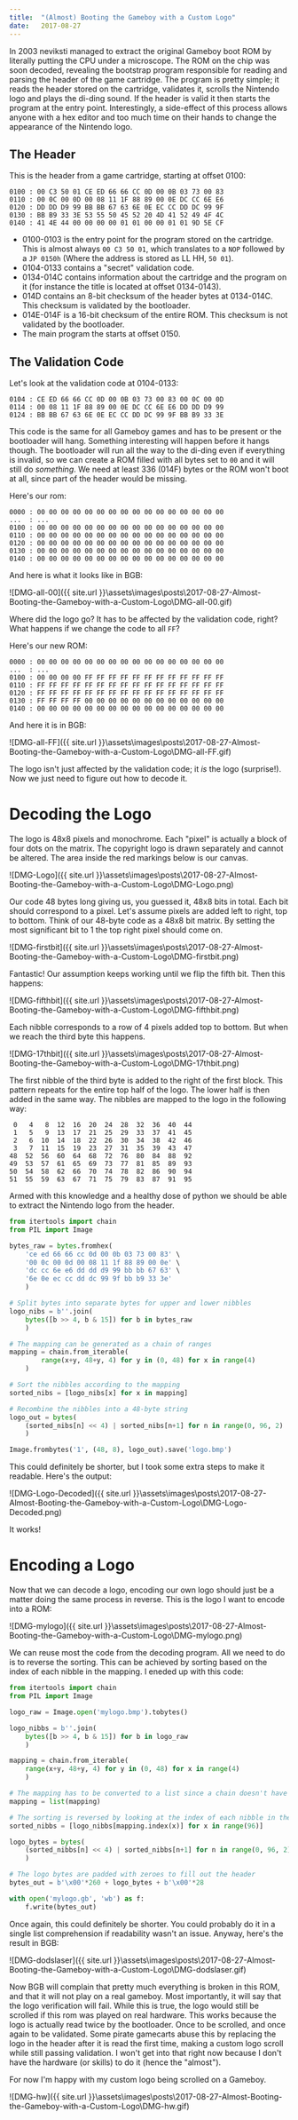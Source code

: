 ```yaml
---
title:  "(Almost) Booting the Gameboy with a Custom Logo"
date:   2017-08-27
---
```

In 2003 neviksti managed to extract the original Gameboy boot ROM by literally putting the CPU under a microscope. The ROM on the chip was soon decoded, revealing the bootstrap program responsible for reading and parsing the header of the game cartridge. The program is pretty simple; it reads the header stored on the cartridge, validates it, scrolls the Nintendo logo and plays the di-ding sound. If the header is valid it then starts the program at the entry point. Interestingly, a side-effect of this process allows anyone with a hex editor and too much time on their hands to change the appearance of the Nintendo logo.

## The Header

This is the header from a game cartridge, starting at offset 0100:

```
0100 : 00 C3 50 01 CE ED 66 66 CC 0D 00 0B 03 73 00 83
0110 : 00 0C 00 0D 00 08 11 1F 88 89 00 0E DC CC 6E E6
0120 : DD DD D9 99 BB BB 67 63 6E 0E EC CC DD DC 99 9F
0130 : BB B9 33 3E 53 55 50 45 52 20 4D 41 52 49 4F 4C
0140 : 41 4E 44 00 00 00 00 01 01 00 00 01 01 9D 5E CF
```

- 0100-0103 is the entry point for the program stored on the cartridge. This is almost always `00 C3 50 01`, which translates to a `NOP` followed by a `JP 0150h` (Where the address is stored as LL HH, `50 01`).
- 0104-0133 contains a "secret" validation code.
- 0134-014C contains information about the cartridge and the program on it (for instance the title is located at offset 0134-0143).
- 014D contains an 8-bit checksum of the header bytes at 0134-014C. This checksum is validated by the bootloader.
- 014E-014F is a 16-bit checksum of the entire ROM. This checksum is not validated by the bootloader.
- The main program the starts at offset 0150.

## The Validation Code

Let's look at the validation code at 0104-0133:

```
0104 : CE ED 66 66 CC 0D 00 0B 03 73 00 83 00 0C 00 0D
0114 : 00 08 11 1F 88 89 00 0E DC CC 6E E6 DD DD D9 99
0124 : BB BB 67 63 6E 0E EC CC DD DC 99 9F BB B9 33 3E
```

This code is the same for all Gameboy games and has to be present or the bootloader will hang. Something interesting will happen before it hangs though. The bootloader will run all the way to the di-ding even if everything is invalid, so we can create a ROM filled with all bytes set to `00`  and it will still do *something*. We need at least 336 (014F) bytes or the ROM won't boot at all, since part of the header would be missing.

Here's our rom:

```
0000 : 00 00 00 00 00 00 00 00 00 00 00 00 00 00 00 00 
...  : ... 
0100 : 00 00 00 00 00 00 00 00 00 00 00 00 00 00 00 00
0110 : 00 00 00 00 00 00 00 00 00 00 00 00 00 00 00 00
0120 : 00 00 00 00 00 00 00 00 00 00 00 00 00 00 00 00
0130 : 00 00 00 00 00 00 00 00 00 00 00 00 00 00 00 00
0140 : 00 00 00 00 00 00 00 00 00 00 00 00 00 00 00 00
```

And here is what it looks like in BGB:

![DMG-all-00]({{ site.url }}\assets\images\posts\2017-08-27-Almost-Booting-the-Gameboy-with-a-Custom-Logo\DMG-all-00.gif)

Where did the logo go? It has to be affected by the validation code, right? What happens if we change the code to all `FF`?

Here's our new ROM:

```
0000 : 00 00 00 00 00 00 00 00 00 00 00 00 00 00 00 00 
...  : ... 
0100 : 00 00 00 00 FF FF FF FF FF FF FF FF FF FF FF FF
0110 : FF FF FF FF FF FF FF FF FF FF FF FF FF FF FF FF
0120 : FF FF FF FF FF FF FF FF FF FF FF FF FF FF FF FF
0130 : FF FF FF FF 00 00 00 00 00 00 00 00 00 00 00 00
0140 : 00 00 00 00 00 00 00 00 00 00 00 00 00 00 00 00
```

And here it is in BGB:

![DMG-all-FF]({{ site.url }}\assets\images\posts\2017-08-27-Almost-Booting-the-Gameboy-with-a-Custom-Logo\DMG-all-FF.gif)

The logo isn't just affected by the validation code; it *is* the logo (surprise!). Now we just need to figure out how to decode it.	

# Decoding the Logo

The logo is 48x8 pixels and monochrome. Each "pixel" is actually a block of four dots on the matrix. The copyright logo is drawn separately and cannot be altered. The area inside the red markings below is our canvas.

![DMG-Logo]({{ site.url }}\assets\images\posts\2017-08-27-Almost-Booting-the-Gameboy-with-a-Custom-Logo\DMG-Logo.png)

Our code 48 bytes long giving us, you guessed it, 48x8 bits in total. Each bit should correspond to a pixel. Let's assume pixels are added left to right, top to bottom. Think of our 48-byte code as a 48x8 bit matrix. By setting the most significant bit to 1 the top right pixel should come on.

![DMG-firstbit]({{ site.url }}\assets\images\posts\2017-08-27-Almost-Booting-the-Gameboy-with-a-Custom-Logo\DMG-firstbit.png)

Fantastic! Our assumption keeps working until we flip the fifth bit. Then this happens:

![DMG-fifthbit]({{ site.url }}\assets\images\posts\2017-08-27-Almost-Booting-the-Gameboy-with-a-Custom-Logo\DMG-fifthbit.png)

Each nibble corresponds to a row of 4 pixels added top to bottom. But when we reach the third byte this happens.

![DMG-17thbit]({{ site.url }}\assets\images\posts\2017-08-27-Almost-Booting-the-Gameboy-with-a-Custom-Logo\DMG-17thbit.png)

The first nibble of the third byte is added to the right of the first block. This pattern repeats for the entire top half of the logo. The lower half is then added in the same way. The nibbles are mapped to the logo in the following way:

     0   4   8  12  16  20  24  28  32  36  40  44
     1   5   9  13  17  21  25  29  33  37  41  45
     2   6  10  14  18  22  26  30  34  38  42  46
     3   7  11  15  19  23  27  31  35  39  43  47
    48  52  56  60  64  68  72  76  80  84  88  92
    49  53  57  61  65  69  73  77  81  85  89  93
    50  54  58  62  66  70  74  78  82  86  90  94
    51  55  59  63  67  71  75  79  83  87  91  95


Armed with this knowledge and a healthy dose of python we should be able to extract the Nintendo logo from the header.

```python
from itertools import chain
from PIL import Image

bytes_raw = bytes.fromhex(
    'ce ed 66 66 cc 0d 00 0b 03 73 00 83' \
    '00 0c 00 0d 00 08 11 1f 88 89 00 0e' \
    'dc cc 6e e6 dd dd d9 99 bb bb 67 63' \
    '6e 0e ec cc dd dc 99 9f bb b9 33 3e'
    )

# Split bytes into separate bytes for upper and lower nibbles
logo_nibs = b''.join(
    bytes([b >> 4, b & 15]) for b in bytes_raw
    )

# The mapping can be generated as a chain of ranges
mapping = chain.from_iterable(
        range(x+y, 48+y, 4) for y in (0, 48) for x in range(4)
    )

# Sort the nibbles according to the mapping
sorted_nibs = [logo_nibs[x] for x in mapping]

# Recombine the nibbles into a 48-byte string
logo_out = bytes(
    (sorted_nibs[n] << 4) | sorted_nibs[n+1] for n in range(0, 96, 2)
    )

Image.frombytes('1', (48, 8), logo_out).save('logo.bmp')
```

This could definitely be shorter, but I took some extra steps to make it readable. Here's the output:

![DMG-Logo-Decoded]({{ site.url }}\assets\images\posts\2017-08-27-Almost-Booting-the-Gameboy-with-a-Custom-Logo\DMG-Logo-Decoded.png)

It works!

# Encoding a Logo

Now that we can decode a logo, encoding our own logo should just be a matter doing the same process in reverse. This is the logo I want to encode into a ROM:

![DMG-mylogo]({{ site.url }}\assets\images\posts\2017-08-27-Almost-Booting-the-Gameboy-with-a-Custom-Logo\DMG-mylogo.png)

We can reuse most the code from the decoding program. All we need to do is to reverse the sorting. This can be achieved by sorting based on the index of each nibble in the mapping. I eneded up with this code:

```python
from itertools import chain
from PIL import Image

logo_raw = Image.open('mylogo.bmp').tobytes()

logo_nibbs = b''.join(
    bytes([b >> 4, b & 15]) for b in logo_raw
    )

mapping = chain.from_iterable(
    range(x+y, 48+y, 4) for y in (0, 48) for x in range(4)
    )

# The mapping has to be converted to a list since a chain doesn't have an index
mapping = list(mapping)

# The sorting is reversed by looking at the index of each nibble in the mapping
sorted_nibbs = [logo_nibbs[mapping.index(x)] for x in range(96)]

logo_bytes = bytes(
    (sorted_nibbs[n] << 4) | sorted_nibbs[n+1] for n in range(0, 96, 2)
    )

# The logo bytes are padded with zeroes to fill out the header
bytes_out = b'\x00'*260 + logo_bytes + b'\x00'*28

with open('mylogo.gb', 'wb') as f:
    f.write(bytes_out)
```

Once again, this could definitely be shorter. You could probably do it in a single list comprehension if readability wasn't an issue. Anyway, here's the result in BGB:

![DMG-dodslaser]({{ site.url }}\assets\images\posts\2017-08-27-Almost-Booting-the-Gameboy-with-a-Custom-Logo\DMG-dodslaser.gif)

Now BGB will complain that pretty much everything is broken in this ROM, and that it will not play on a real gameboy. Most importantly, it will say that the logo verification will fail. While this is true, the logo would still be scrolled if this rom was played on real hardware. This works because the logo is actually read twice by the bootloader. Once to be scrolled, and once again to be validated. Some pirate gamecarts abuse this by replacing the logo in the header after it is read the first time, making a custom logo scroll while still passing validation. I won't get into that right now because I don't have the hardware (or skills) to do it (hence the "almost").

For now I'm happy with my custom logo being scrolled on a Gameboy.

![DMG-hw]({{ site.url }}\assets\images\posts\2017-08-27-Almost-Booting-the-Gameboy-with-a-Custom-Logo\DMG-hw.gif)